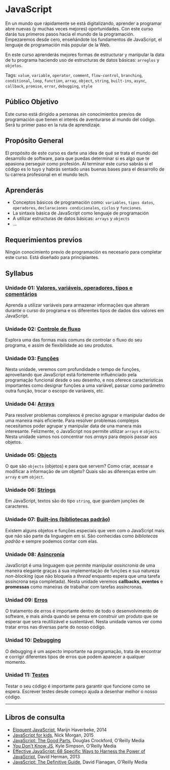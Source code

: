 # JavaScript

En un mundo que rápidamente se está digitalizando, aprender a programar abre
nuevas (y muchas veces mejores) oportunidades. Con este curso darás tus primeros
pasos hacia el mundo de la programación. Empezaremos desde cero, enseñándote los
fundamentos de JavaScript, el lenguaje de programación más popular de la Web.

En este curso aprenderás mejores formas de estructurar y manipular la data de tu
programa haciendo uso de estructuras de datos básicas: `arreglos` y `objetos`.

Tags: `value`, `variable`, `operator`, `comment`, `flow-control`, `branching`,
`conditional`, `loop`, `function`, `array`, `object`, `string`, `built-ins`,
`async`, `callback`, `promise`, `error`, `debugging`, `style`

## Público Objetivo

Este curso está dirigido a personas _sin_ conocimientos previos de programación
que tienen el interés de aventurarse al mundo del código. Será tu primer paso en
la ruta de aprendizaje.

## Propósito General

El propósito de este curso es darte una idea de qué se trata el mundo del
desarrollo de software, para que puedas determinar si es algo que te apasiona
perseguir como profesión. Al terminar este curso sabrás si el código es lo tuyo
y habrás sentado unas buenas bases para el desarrollo de tu carrera profesional
en el mundo tech.

## Aprenderás

* Conceptos básicos de programación como: `variables`, `tipos datos`,
  `operadores`, `declaraciones condicionales`, `ciclos` y `funciones`.
* La sintaxis básica de JavaScript como lenguaje de programación
* A utilizar estructuras de datos básicas: `arrays` y `objects`
* ...

## Requerimientos previos

Ningún conocimiento previo de programación es necesario para completar este
curso. Está diseñado para principiantes.

## Syllabus

### Unidade 01: [Valores, variáveis, operadores, tipos e comentários](01-basics)

Aprenda a utilizar variáveis para armazenar informações que alteram durante o
curso do programa e os diferentes tipos de dados dos valores em JavaScript.

### Unidade 02: [Controle de fluxo](02-flow-control)

Explora uma das formas mais comuns de controlar o fluxo do seu programa, e assim
de flexibilidade ao seu produtos.

### Unidade 03: [Funções](03-functions)

Nesta unidade, veremos com profundidade o tempo de funções, aproveitando que
JavaScript está fortemente influênciado pela programação funcional desde o seu
desenho, e nos oferece caracteristicas importantes como designar funções a uma
variável, passar como parâmetro outra função, trocar o escopo de variáveis, etc.

### Unidade 04: [Arrays](04-arrays)

Para resolver problemas complexos é preciso agrupar e manipular dados de uma
maneira mais eficiente. Para resolver problemas complejos necesitamos poder
agrupar y manipular data de una manera más interesante. Felizmente, o JavaScript
nos permite utilizar `arrays` e `objects`. Nesta unidade vamos nos concentrar
nos _arrays_ para depois passar aos objetos.

### Unidade 05: [Objects](05-objects)

O que são `objects` (objetos) e para que servem? Como criar, acessar e modificar
a informação de um objeto? Quais são as diferenças entre um `array` e um `object`.

### Unidade 06: [Strings](06-strings)

Em JavaScript, textos são do tipo `string`, que guardam junções de caracteres.

### Unidade 07: [Built-ins (bibliotecas padrão)](07-built-ins)

Existem alguns objetos e funções especiais que vem com o JavaScript mais que não
são parte da linguagem em si. São conhecidas como _bibliotecas padrão_ e sempre
podemos contar com elas.

### Unidade 08: [Asincronía](08-async)

JavaScript é uma linguagem que permite manipular _assincronia_ de uma maneira
elegante graças à sua implementação de funções e sua natureza _non-blocking_
(que não bloqueia a _thread_ enquanto espera que uma tarefa assíncrona seja
completada). Nesta unidade veremos **callbacks**, **eventos** e **promessas**
como maneiras de trabalhar com tarefas assíncronas.

### Unidad 09: [Erros](09-errors)

O tratamento de erros é importante dentro de todo o desenvolvimento de software,
e mais ainda quando se pensa em construir um produto que se esperar que sera
reutilizável e sustentável. Nesta unidade vamos ver como tratar erros nas diversas
parte do nosso código.

### Unidad 10: [Debugging](10-debugging)

O debugging é um aspecto importante na programação, trata de encontrar e
corrigir diferentes tipos de erros que podem aparecer a qualquer momento.

### Unidad 11: [Testes](11-testing)

Testar o seu código é importante para garantir que funcione como se espera.
Escrever testes desde começo ajuda a desenhar melhor o nosso código.

***

## Libros de consulta

* [Eloquent JavaScript](http://eloquentjavascript.net/), Marijn Haverbeke, 2014
* [JavaScript for
  kids](http://pepa.holla.cz/wp-content/uploads/2015/11/JavaScript-for-Kids.pdf),
  Nick Morgan, 2015
* [JavaScript: The Good
  Parts](http://shop.oreilly.com/product/9780596517748.do), Douglas Crockford,
  O'Reilly Media
* [You Don't Know JS](https://github.com/getify/You-Dont-Know-JS), Kyle Simpson,
  O'Reilly Media
* [Effective JavaScript: 68 Specific Ways to Harness the Power of
  JavaScript](https://www.amazon.com/Effective-JavaScript-Specific-Software-Development/dp/0321812182/ref=as_li_ss_tl?ie=UTF8&redirect=true&linkCode=ll1&tag=eejs-20&linkId=4c5500843ce7dc958e290bdaeebd739b),
  David Herman, 2013
* [JavaScript: The Definitive
  Guide](http://shop.oreilly.com/product/9780596805531.do), David Flanagan,
  O'Reilly Media

